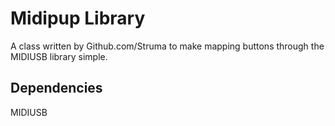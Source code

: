# Midipup Library

A class written by Github.com/Struma to make mapping buttons through the MIDIUSB library simple.

## Dependencies

MIDIUSB
